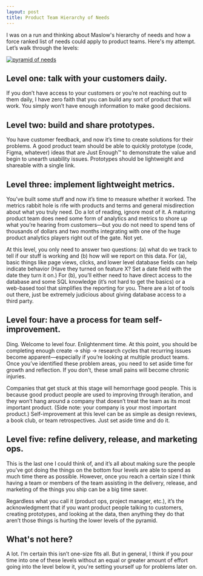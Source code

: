 ```yaml
---
layout: post
title: Product Team Hierarchy of Needs
---
```


I was on a run and thinking about Maslow's hierarchy of needs and how a force ranked list of needs could apply to product teams. Here's my attempt. Let’s walk through the levels: 

[![pyramid of needs]({{site.url}}/assets/images/pyramid.jpg)](/assets/images/pyramid.jpg)


## Level one: talk with your customers daily.

If you don’t have access to your customers or you’re not reaching out to them daily, I have zero faith that you can build any sort of product that will work. You simply won’t have enough information to make good decisions.

## Level two: build and share prototypes.

You have customer feedback, and now it’s time to create solutions for their problems. A good product team should be able to quickly prototype (code, Figma, whatever) ideas that are Just Enough™ to demonstrate the value and begin to unearth usability issues. Prototypes should be lightweight and shareable with a single link.

## Level three: implement lightweight metrics.

You’ve built some stuff and now it’s time to measure whether it worked. The metrics rabbit hole is rife with products and terms and general misdirection about what you truly need. Do a lot of reading, ignore most of it. A maturing product team does need some form of analytics and metrics to shore up what you’re hearing from customers—but you do not need to spend tens of thousands of dollars and two months integrating with one of the huge product analytics players right out of the gate. Not yet.

At this level, you only need to answer two questions: (a) what do we track to tell if our stuff is working and (b) how will we report on this data. For (a), basic things like page views, clicks, and lower level database fields can help indicate behavior (Have they turned on feature X? Set a date field with the date they turn it on.) For (b), you’ll either need to have direct access to the database and some SQL knowledge (it’s not hard to get the basics) or a web-based tool that simplifies the reporting for you. There are a lot of tools out there, just be extremely judicious about giving database access to a third party.


## Level four: have a process for team self-improvement.

Ding. Welcome to level four. Enlightenment time. At this point, you should be completing enough create → ship → research cycles that recurring issues become apparent—especially if you’re looking at multiple product teams. Once you’ve identified these problem areas, you need to set aside time for growth and reflection. If you don’t, these small pains will become chronic injuries.

Companies that get stuck at this stage will hemorrhage good people. This is because good product people are used to improving through iteration, and they won’t hang around a company that doesn’t treat the team as its most important product. (Side note: your company is your most important product.) Self-improvement at this level can be as simple as design reviews, a book club, or team retrospectives. Just set aside time and do it.


## Level five: refine delivery, release, and marketing ops.

This is the last one I could think of, and it’s all about making sure the people you’ve got doing the things on the bottom four levels are able to spend as much time there as possible. However, once you reach a certain size I think having a team or members of the team assisting in the delivery, release, and marketing of the things you ship can be a big time saver.

Regardless what you call it (product ops, project manager, etc.), it’s the acknowledgment that if you want product people talking to customers, creating prototypes, and looking at the data, then anything they do that aren’t those things is hurting the lower levels of the pyramid.

## What's not here?

A lot. I’m certain this isn’t one-size fits all. But in general, I think if you pour time into one of these levels without an equal or greater amount of effort going into the level below it, you're setting yourself up for problems later on. 